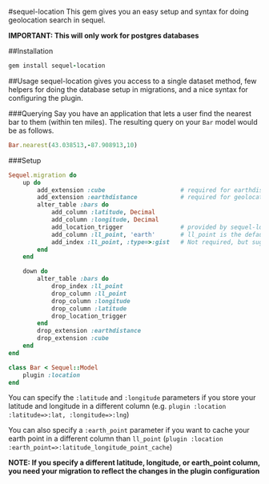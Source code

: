 #sequel-location
This gem gives you an easy setup and syntax for doing geolocation search in sequel.

**IMPORTANT: This will only work for postgres databases**

##Installation

````ruby
gem install sequel-location
````

##Usage
sequel-location gives you access to a single dataset method, few helpers for doing the database
setup in migrations, and a nice syntax for configuring the plugin.

###Querying
Say you have an application that lets a user find the nearest bar to them (within ten miles). The resulting
query on your `Bar` model would be as follows.

````ruby
Bar.nearest(43.038513,-87.908913,10)
````

###Setup
````ruby
Sequel.migration do
	up do
		add_extension :cube						# required for earthdistance
		add_extension :earthdistance			# required for geolocation
		alter_table :bars do
			add_column :latitude, Decimal
			add_column :longitude, Decimal
			add_location_trigger				# provided by sequel-location to auto-calculate the earth point on update of latitude or longitude
			add_column :ll_point, 'earth' 		# ll_point is the default column for caching the caluclated earth point
			add_index :ll_point, :type=>:gist	# Not required, but suggested
		end
	end

	down do
		alter_table :bars do
			drop_index :ll_point
			drop_column :ll_point
			drop_column :longitude
			drop_column :latitude
			drop_location_trigger
		end
		drop_extension :earthdistance
		drop_extension :cube
	end
end
````

````ruby
class Bar < Sequel::Model
	plugin :location
end
````

You can specify the `:latitude` and `:longitude` parameters if you store your latitude and longitude in a
different column (e.g. `plugin :location :latitude=>:lat, :longitude=>:lng`)

You can also specify a `:earth_point` parameter if you want to cache your earth point in a different column
than `ll_point` (`plugin :location :earth_point=>:latitude_longitude_point_cache`)

**NOTE: If you specify a different latitude, longitude, or earth_point column, you need your migration to reflect the changes in the plugin configuration**

